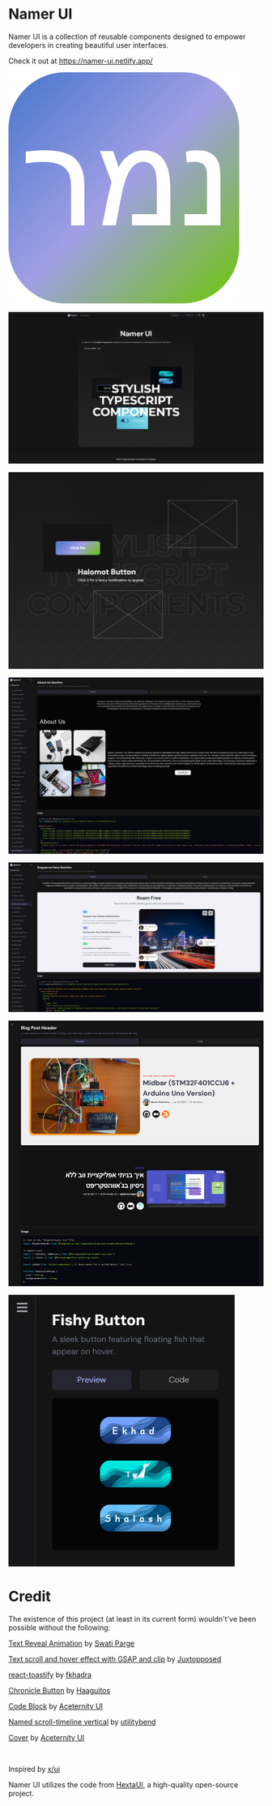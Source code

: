 # Namer UI
Namer UI is a collection of reusable components designed to empower developers in creating beautiful user interfaces.

Check it out at https://namer-ui.netlify.app/

![Alt Logo](https://raw.githubusercontent.com/Northstrix/namer-ui/refs/heads/main/screenshots/456x456px-logo.png)

![Alt Home page](https://github.com/Northstrix/namer-ui/blob/main/screenshots/home-page.png?raw=true)

![Alt Hero section](https://github.com/Northstrix/namer-ui/blob/main/screenshots/hero-section.png?raw=true)

![Alt About Us Section](https://github.com/Northstrix/namer-ui/blob/main/screenshots/about-us-section.png?raw=true)

![Alt Sequence Hero Section](https://github.com/Northstrix/namer-ui/blob/main/screenshots/sequence-hero-section.png?raw=true)

![Alt Blog Post Header](https://github.com/Northstrix/namer-ui/blob/main/screenshots/blog-post-header.png?raw=true)

![Alt Mobile view](https://github.com/Northstrix/namer-ui/blob/main/screenshots/Mobile%20View.png?raw=true)

# Credit

The existence of this project (at least in its current form) wouldn't've been possible without the following:

[Text Reveal Animation](https://codepen.io/swatiparge/pen/LYVMEag) by [Swati Parge](https://codepen.io/swatiparge)

[Text scroll and hover effect with GSAP and clip](https://codepen.io/Juxtopposed/pen/mdQaNbG) by [Juxtopposed](https://codepen.io/Juxtopposed)

[react-toastify](https://github.com/fkhadra/react-toastify) by [fkhadra](https://github.com/fkhadra)

[Chronicle Button](https://codepen.io/Haaguitos/pen/OJrVZdJ) by [Haaguitos](https://codepen.io/Haaguitos)

[Code Block](https://ui.aceternity.com/components/code-block) by [Aceternity UI](https://ui.aceternity.com)

[Named scroll-timeline vertical](https://codepen.io/utilitybend/pen/VwBRNwm) by [utilitybend](https://codepen.io/utilitybend)

[Cover](https://ui.aceternity.com/components/container-cover) by [Aceternity UI](https://ui.aceternity.com/components/container-cover)

</br>

Inspired by [x/ui](https://ui.3x.gl/)

Namer UI utilizes the code from [HextaUI](https://github.com/preetsuthar17/HextaUI), a high-quality open-source project.
